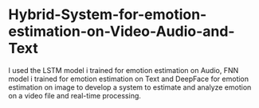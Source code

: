 # Hybrid-System-for-emotion-estimation-on-Video-Audio-and-Text
I used the LSTM model i trained for emotion estimation on Audio, FNN model i trained for emotion estimation on Text and DeepFace for emotion estimation on image to develop a system to estimate and analyze emotion on a video file and real-time processing.
